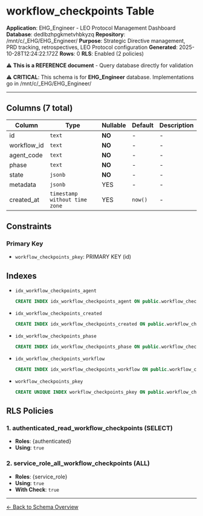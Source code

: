 # workflow_checkpoints Table

**Application**: EHG_Engineer - LEO Protocol Management Dashboard
**Database**: dedlbzhpgkmetvhbkyzq
**Repository**: /mnt/c/_EHG/EHG_Engineer/
**Purpose**: Strategic Directive management, PRD tracking, retrospectives, LEO Protocol configuration
**Generated**: 2025-10-28T12:24:22.172Z
**Rows**: 0
**RLS**: Enabled (2 policies)

⚠️ **This is a REFERENCE document** - Query database directly for validation

⚠️ **CRITICAL**: This schema is for **EHG_Engineer** database. Implementations go in /mnt/c/_EHG/EHG_Engineer/

---

## Columns (7 total)

| Column | Type | Nullable | Default | Description |
|--------|------|----------|---------|-------------|
| id | `text` | **NO** | - | - |
| workflow_id | `text` | **NO** | - | - |
| agent_code | `text` | **NO** | - | - |
| phase | `text` | **NO** | - | - |
| state | `jsonb` | **NO** | - | - |
| metadata | `jsonb` | YES | - | - |
| created_at | `timestamp without time zone` | YES | `now()` | - |

## Constraints

### Primary Key
- `workflow_checkpoints_pkey`: PRIMARY KEY (id)

## Indexes

- `idx_workflow_checkpoints_agent`
  ```sql
  CREATE INDEX idx_workflow_checkpoints_agent ON public.workflow_checkpoints USING btree (agent_code)
  ```
- `idx_workflow_checkpoints_created`
  ```sql
  CREATE INDEX idx_workflow_checkpoints_created ON public.workflow_checkpoints USING btree (created_at DESC)
  ```
- `idx_workflow_checkpoints_phase`
  ```sql
  CREATE INDEX idx_workflow_checkpoints_phase ON public.workflow_checkpoints USING btree (phase)
  ```
- `idx_workflow_checkpoints_workflow`
  ```sql
  CREATE INDEX idx_workflow_checkpoints_workflow ON public.workflow_checkpoints USING btree (workflow_id)
  ```
- `workflow_checkpoints_pkey`
  ```sql
  CREATE UNIQUE INDEX workflow_checkpoints_pkey ON public.workflow_checkpoints USING btree (id)
  ```

## RLS Policies

### 1. authenticated_read_workflow_checkpoints (SELECT)

- **Roles**: {authenticated}
- **Using**: `true`

### 2. service_role_all_workflow_checkpoints (ALL)

- **Roles**: {service_role}
- **Using**: `true`
- **With Check**: `true`

---

[← Back to Schema Overview](../database-schema-overview.md)
